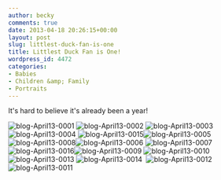 ```yaml
---
author: becky
comments: true
date: 2013-04-18 20:26:15+00:00
layout: post
slug: littlest-duck-fan-is-one
title: Littlest Duck Fan is One!
wordpress_id: 4472
categories:
- Babies
- Children &amp; Family
- Portraits
---
```


It's hard to believe it's already been a year!

![blog-April13-0001](http://www.beckyjenson.com/wp-content/uploads/2013/04/blog-April13-00012.jpg) ![blog-April13-0002](http://www.beckyjenson.com/wp-content/uploads/2013/04/blog-April13-00022.jpg) ![blog-April13-0003](http://www.beckyjenson.com/wp-content/uploads/2013/04/blog-April13-00032.jpg) ![blog-April13-0004](http://www.beckyjenson.com/wp-content/uploads/2013/04/blog-April13-00042.jpg) ![blog-April13-0015](http://www.beckyjenson.com/wp-content/uploads/2013/04/blog-April13-0015.jpg)![blog-April13-0005](http://www.beckyjenson.com/wp-content/uploads/2013/04/blog-April13-00052.jpg) ![blog-April13-0008](http://www.beckyjenson.com/wp-content/uploads/2013/04/blog-April13-00081.jpg)![blog-April13-0006](http://www.beckyjenson.com/wp-content/uploads/2013/04/blog-April13-00062.jpg) ![blog-April13-0007](http://www.beckyjenson.com/wp-content/uploads/2013/04/blog-April13-00072.jpg) ![blog-April13-0016](http://www.beckyjenson.com/wp-content/uploads/2013/04/blog-April13-0016.jpg)![blog-April13-0009](http://www.beckyjenson.com/wp-content/uploads/2013/04/blog-April13-00091.jpg) ![blog-April13-0010](http://www.beckyjenson.com/wp-content/uploads/2013/04/blog-April13-0010.jpg)   ![blog-April13-0013](http://www.beckyjenson.com/wp-content/uploads/2013/04/blog-April13-0013.jpg) ![blog-April13-0014](http://www.beckyjenson.com/wp-content/uploads/2013/04/blog-April13-0014.jpg)  ![blog-April13-0012](http://www.beckyjenson.com/wp-content/uploads/2013/04/blog-April13-0012.jpg)![blog-April13-0011](http://www.beckyjenson.com/wp-content/uploads/2013/04/blog-April13-0011.jpg)
